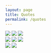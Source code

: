 ```yaml
---
layout: page
title: Quotes
permalink: /quotes
---
```

<!-- Responsive Images -->
<!-- <img src="assets/images/quotes/"> -->
<div class="image-row">
  <div class="image-column">
    <img src="assets/images/quotes/dont_let_the_fear_of_failure.png">
    <img src="assets/images/quotes/growth_is_not_automatic.png">
    <img src="assets/images/quotes/change_is_inevitable_growth_is_optional.png">
  </div>
    <div class="image-column">
      <img src="assets/images/quotes/all_in_no_plan_b.png">
      <img src="assets/images/quotes/follow_your_own_path.png">
      <img src="assets/images/quotes/what_you_are_is_your_gift_to_god.png">
  </div>
      <div class="image-column">
      <img src="assets/images/quotes/live_today_what_you_want_to_be_remembered_for.png">
      <img src="assets/images/quotes/when_the_dream_is_big_enough.png">
  </div>
</div>

<!-- Grid Images -->
<!-- <div class="gallery">
    <figure class="gallery__item gallery__item--1">
        <img src="assets/images/quotes/dont_let_the_fear_of_failure.png" alt="" class="gallery__img">
    </figure>
    <figure class="gallery__item gallery__item--2">
        <img src="assets/images/quotes/growth_is_not_automatic.png" alt="" class="gallery__img">
    </figure>
    <figure class="gallery__item gallery__item--3">
        <img src="assets/images/quotes/all_in_no_plan_b.png" alt="" class="gallery__img">
    </figure>
    <figure class="gallery__item gallery__item--4">
        <img src="assets/images/quotes/follow_your_own_path.png" alt="" class="gallery__img">
    </figure>
    <figure class="gallery__item gallery__item--5">
        <img src="assets/images/quotes/live_today_what_you_want_to_be_remembered_for.png" alt="" class="gallery__img">
    </figure>
    <figure class="gallery__item gallery__item--6">
        <img src="assets/images/quotes/live_today_what_you_want_to_be_remembered_for.png" alt="" class="gallery__img">
    </figure>
</div> -->
